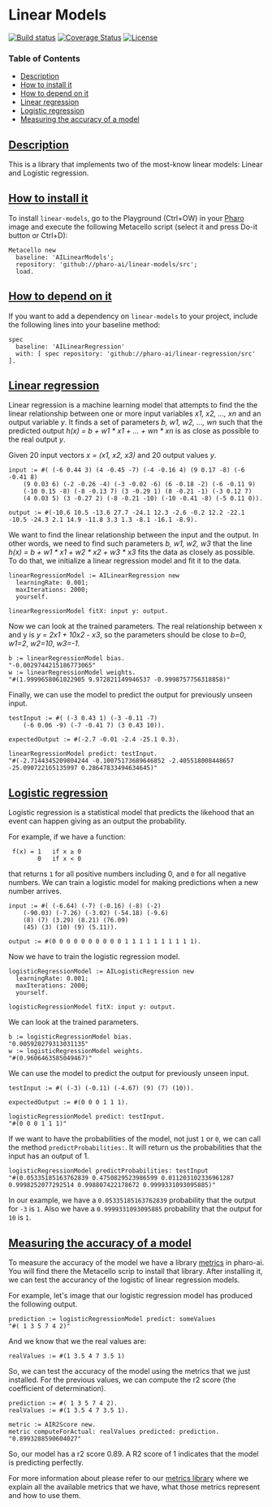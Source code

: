 # Linear Models

[![Build status](https://github.com/pharo-ai/linear-regression/workflows/CI/badge.svg)](https://github.com/pharo-ai/linear-regression/actions/workflows/test.yml)
[![Coverage Status](https://coveralls.io/repos/github/pharo-ai/linear-regression/badge.svg?branch=master)](https://coveralls.io/github/pharo-ai/linear-regression?branch=master)
[![License](https://img.shields.io/badge/license-MIT-blue.svg)](https://raw.githubusercontent.com/pharo-ai/linear-regression/master/LICENSE)

### Table of Contents  
- [Description](#description)  
- [How to install it](#how-to-install-it)  
- [How to depend on it](#how-to-depend-on-it)
- [Linear regression](#linear-regression)
- [Logistic regression](#logistic-regression)
- [Measuring the accuracy of a model](#measuring-the-accuracy-of-a-model)

## [Description](#Description)

This is a library that implements two of the most-know linear models: Linear and Logistic regression.

## [How to install it](#How-to-install-it)

To install `linear-models`, go to the Playground (Ctrl+OW) in your [Pharo](https://pharo.org/) image and execute the following Metacello script (select it and press Do-it button or Ctrl+D):

```Smalltalk
Metacello new
  baseline: 'AILinearModels';
  repository: 'github://pharo-ai/linear-models/src';
  load.
```

## [How to depend on it](#How-to-depend-on-it)

If you want to add a dependency on `linear-models` to your project, include the following lines into your baseline method:

```Smalltalk
spec
  baseline: 'AILinearRegression'
  with: [ spec repository: 'github://pharo-ai/linear-regression/src' ].
```

## [Linear regression](#Linear-regression)

Linear regression is a machine learning model that attempts to find the the linear relationship between one or more input variables _x1, x2, ..., xn_ and an output variable _y_. It finds a set of parameters _b, w1, w2, ..., wn_ such that the predicted output _h(x) = b + w1 * x1 + ... + wn * xn_ is as close as possible to the real output _y_.

Given 20 input vectors _x = (x1, x2, x3)_ and 20 output values _y_.

```Smalltalk
input := #( (-6 0.44 3) (4 -0.45 -7) (-4 -0.16 4) (9 0.17 -8) (-6 -0.41 8)
    (9 0.03 6) (-2 -0.26 -4) (-3 -0.02 -6) (6 -0.18 -2) (-6 -0.11 9)
    (-10 0.15 -8) (-8 -0.13 7) (3 -0.29 1) (8 -0.21 -1) (-3 0.12 7)
    (4 0.03 5) (3 -0.27 2) (-8 -0.21 -10) (-10 -0.41 -8) (-5 0.11 0)).

output := #(-10.6 10.5 -13.6 27.7 -24.1 12.3 -2.6 -0.2 12.2 -22.1 -10.5 -24.3 2.1 14.9 -11.8 3.3 1.3 -8.1 -16.1 -8.9).
```

We want to find the linear relationship between the input and the output. In other words, we need to find such parameters _b, w1, w2, w3_ that the line _h(x) = b + w1 * x1 + w2 * x2 + w3 * x3_ fits the data as closely as possible. To do that, we initialize a linear regression model and fit it to the data.

```Smalltalk
linearRegressionModel := AILinearRegression new
  learningRate: 0.001;
  maxIterations: 2000;
  yourself.
	
linearRegressionModel fitX: input y: output.
```

Now we can look at the trained parameters. The real relationship between x and y is _y = 2*x1 + 10*x2 - x3_, so the parameters should be close to _b=0_, _w1=2_, _w2=10_, _w3=-1_.

```Smalltalk
b := linearRegressionModel bias.
"-0.0029744215186773065"
w := linearRegressionModel weights.
"#(1.9999658061022905 9.972821149946537 -0.9998757756318858)"
```

Finally, we can use the model to predict the output for previously unseen input.

```Smalltalk
testInput := #( (-3 0.43 1) (-3 -0.11 -7) 
    (-6 0.06 -9) (-7 -0.41 7) (3 0.43 10)).
    
expectedOutput := #(-2.7 -0.01 -2.4 -25.1 0.3).
```

```Smalltalk
linearRegressionModel predict: testInput.
"#(-2.7144345209804244 -0.10075173689646852 -2.405518008448657 -25.090722165135997 0.28647833494634645)"
```

## [Logistic regression](#Logistic-regression)

Logistic regression is a statistical model that predicts the likehood that an event can happen giving as an output the probability.

For example, if we have a function: 
```
 f(x) = 1   if x ≥ 0
        0   if x < 0
```
that returns `1` for all positive numbers including 0, and `0` for all negative numbers.
We can train a logistic model for making predictions when a new number arrives.

```st
input := #( (-6.64) (-7) (-0.16) (-8) (-2)
    (-90.03) (-7.26) (-3.02) (-54.18) (-9.6)
    (8) (7) (3.29) (8.21) (76.09)
    (45) (3) (10) (9) (5.11)).

output := #(0 0 0 0 0 0 0 0 0 0 1 1 1 1 1 1 1 1 1 1).
```

Now we have to train the logistic regression model.

```Smalltalk
logisticRegressionModel := AILogisticRegression new
  learningRate: 0.001;
  maxIterations: 2000;
  yourself.
	
logisticRegressionModel fitX: input y: output.
```

We can look at the trained parameters.

```Smalltalk
b := logisticRegressionModel bias.
"0.005920279313031135"
w := logisticRegressionModel weights.
"#(0.9606463585049467)"
```

We can use the model to predict the output for previously unseen input.

```Smalltalk
testInput := #( (-3) (-0.11) (-4.67) (9) (7) (10)).
    
expectedOutput := #(0 0 0 1 1 1).
```

```Smalltalk
logisticRegressionModel predict: testInput.
"#(0 0 0 1 1 1)"
```

If we want to have the probabilities of the model, not just `1` or `0`, we can call the method `predictProbabilities:`. It will return us the probabilities that the input has an output of 1.

```st
logisticRegressionModel predictProbabilities: testInput
"#(0.05335185163762839 0.4750829523986599 0.011203102336961287 0.9998252077292514 0.998807422178672 0.9999331093095885)"
```

In our example, we have a `0.05335185163762839` probability that the output for `-3`  is `1`. Also we have a `0.9999331093095885` probability that the output for `10` is `1`.

## [Measuring the accuracy of a model](#measuring-the-accuracy-of-a-model)

To measure the accuracy of the model we have a library [metrics](https://github.com/pharo-ai/metrics) in pharo-ai. You will find there the Metacello scrip to install that library. After installing it, we can test the accurancy of the logistic of linear regression models.

For example, let's image that our logistic regression model has produced the following output.

```st
prediction := logisticRegressionModel predict: someValues
"#( 1 3 5 7 4 2)"
```

And we know that we the real values are:
```st
realValues := #(1 3.5 4 7 3.5 1)
```

So, we can test the accuracy of the model using the metrics that we just installed.
For the previous values, we can compute the r2 score (the coefficient of determination).

```st
prediction := #( 1 3 5 7 4 2).
realValues := #(1 3.5 4 7 3.5 1).

metric := AIR2Score new.
metric computeForActual: realValues predicted: prediction.
"0.8993288590604027"
```
So, our model has a r2 score 0.89. A R2 score of 1 indicates that the model is predicting perfectly.

For more information about please refer to our [metrics library](https://github.com/pharo-ai/metrics) where we explain all the available metrics that we have, what those metrics represent and how to use them.
